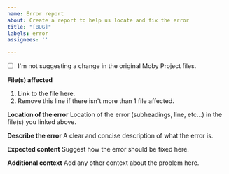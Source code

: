 ```yaml
---
name: Error report
about: Create a report to help us locate and fix the error
title: "[BUG]"
labels: error
assignees: ''

---
```


- [ ] I'm not suggesting a change in the original Moby Project files.

**File(s) affected**
1. Link to the file here.
2. Remove this line if there isn't more than 1 file affected.

**Location of the error**
Location of the error (subheadings, line, etc...) in the file(s) you linked above.

**Describe the error**
A clear and concise description of what the error is.

**Expected content**
Suggest how the error should be fixed here.

**Additional context**
Add any other context about the problem here.
